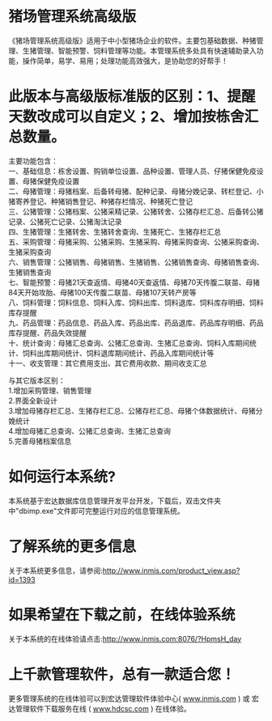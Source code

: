 # 猪场管理系统高级版

《猪场管理系统高级版》适用于中小型猪场企业的软件。主要包基础数据、种猪管理、生猪管理、智能预警、饲料管理等功能。本管理系统多处具有快速辅助录入功能，操作简单，易学、易用；处理功能高效强大，是协助您的好帮手！

# 此版本与高级版标准版的区别：1、提醒天数改成可以自定义；2、增加按栋舍汇总数量。

主要功能包含：  
一、基础信息：栋舍设置、购销单位设置、品种设置、管理人员、仔猪保健免疫设置、母猪保健免疫设置  
二、母猪管理：母猪档案、后备转母猪、配种记录、母猪分娩记录、转栏登记、小猪寄养登记、种猪销售登记、种猪存栏情况、种猪死亡登记  
三、公猪管理：公猪档案、公猪采精记录、公猪转舍、公猪存栏汇总、后备转公猪记录、公猪死亡记录、公猪淘汰记录  
四、生猪管理：生猪转舍、生猪转舍查询、生猪死亡、生猪存栏汇总  
五、采购管理：母猪采购、公猪采购、生猪采购、母猪采购查询、公猪采购查询、生猪采购查询  
六、销售管理：公猪销售、母猪销售、生猪销售、公猪销售查询、母猪销售查询、生猪销售查询  
七、智能预警：母猪21天查返情、母猪40天查返情、母猪70天传腹二联苗、母猪84天开始攻胎、母猪100天传腹二联苗、母猪107天转产房等  
八、饲料管理：饲料信息、饲料入库、饲料出库、饲料退库、饲料库存明细、饲料库存提醒  
九、药品管理：药品信息、药品入库、药品出库、药品退库、药品库存明细、药品库存提醒、药品失效提醒  
十、统计查询：母猪汇总查询、公猪汇总查询、生猪汇总查询、饲料入库期间统计、饲料出库期间统计、饲料退库期间统计、药品入库期间统计等  
十一、收支管理：其它费用支出、其它费用收款、期间收支汇总  

与其它版本区别：  
1.增加采购管理、销售管理  
2.界面全新设计  
3.增加母猪存栏汇总、生猪存栏汇总、公猪存栏汇总、母猪个体数据统计、母猪分娩统计  
4.增加母猪汇总查询、公猪汇总查询、生猪汇总查询  
5.完善母猪档案信息  

# 如何运行本系统?

本系统基于宏达数据库信息管理开发平台开发，下载后，双击文件夹中"dbimp.exe"文件即可完整运行对应的信息管理系统。

# 了解系统的更多信息

关于本系统更多信息，请参阅:http://www.inmis.com/product_view.asp?id=1393

# 如果希望在下载之前，在线体验系统

关于本系统的在线体验请点击:http://www.inmis.com:8076/?HpmsH_day

# 上千款管理软件，总有一款适合您！

更多管理系统的在线体验可以到宏达管理软件体验中心( www.inmis.com ) 或 宏达管理软件下载服务在线 ( www.hdcsc.com ) 在线体验。

